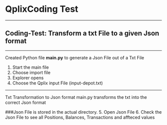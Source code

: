 # QplixCoding Test
***
## Coding-Test: Transform a txt File to a given Json format
***
Created Python file __main.py__ to generate a Json File out of a Txt File
1. Start the main file
2. Choose import file
3. Explorer opens
4. Choose the Qplix input File (input-depot.txt)
***
Txt Transformation to Json format
main.py transforms the txt into the correct Json format

###Json File is stored in the actual directory.
5. Open Json File
6. Check the Json File to see all Positions, Balances, Transactions and affteced values
